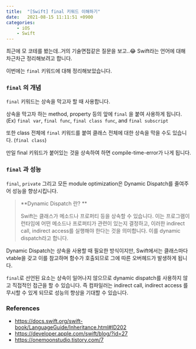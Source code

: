 ```yaml
---
title:  "[Swift] final 키워드 이해하기"
date:   2021-08-15 11:11:51 +0900
categories: 
    - iOS 
    - Swift
---
```




최근에 모 코테를 봤는데..거의 기술면접같은 질문을 보고..😂 Swift라는 언어에 대해 차근차근 정리해보려고 합니다. 

이번에는 `final`  키워드에 대해 정리해보았습니다.

### `final` 의 개념

`final` 키워드는 상속을 막고자 할 때 사용합니다. 

상속을 막고자 하는 method, property 등의 앞에 `final` 을 붙여 사용하게 됩니다. (Ex) `final var`, `final func`, `final class func`, and `final subscript`

또한 class 전체에 `final` 키워드를 붙여 클래스 전체에 대한 상속을 막을 수도 있습니다. (`final class`)

만일 final 키워드가 붙어있는 것을 상속하여 하면 compile-time-error가 나게 됩니다. 

### `final` 과 성능

`final`, `private` 그리고 모든 module optimization은 Dynamic Dispatch를 줄여주어 성능을 향상시킵니다. 

> **Dynamic Dispatch 란? **
>
> Swift는 클래스가 메소드나 프로퍼티 등을 상속할 수 있습니다. 이는 프로그램이 런타임에 어떤 메소드나 프로퍼티가 관련이 있는지 결정하고, 이러한 indirect call, indirect access를 실행해야 한다는 것을 의미합니다. 이를 dynamic dispatch라고 합니다. 

Dynamic Dispatch는 상속을 사용할 때 필요한 방식이지만, Swift에서는 클래스마다 vtable을 갖고 이를 참고하며 함수가 호출되므로 그에 따른 오버헤드가 발생하게 됩니다.

 `final`로 선언된 요소는 상속이 일어나지 않으므로 dynamic dispatch를 사용하지 않고 직접적인 접근을 할 수 있습니다.  즉 컴파일러는 indirect call, indirect access 를 무시할 수 있게 되므로 성능의 향상을 기대할 수 있습니다. 



### References

- https://docs.swift.org/swift-book/LanguageGuide/Inheritance.html#ID202
- https://developer.apple.com/swift/blog/?id=27
- https://onemoonstudio.tistory.com/7